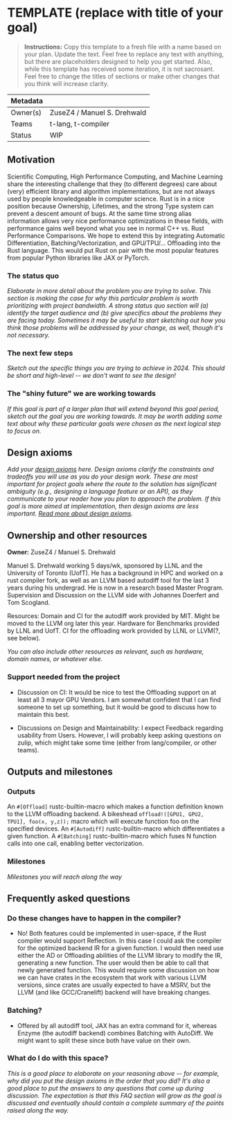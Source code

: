 # TEMPLATE (replace with title of your goal)

> **Instructions:** Copy this template to a fresh file with a name based on your plan.
> Update the text. Feel free to replace any text with anything, but there are placeholders
> designed to help you get started. Also, while this template has received some iteration,
> it is not sacrosant. Feel free to change the titles of sections or make other changes that you think 
> will increase clarity.

| Metadata | |
| --- | --- |
| Owner(s) | ZuseZ4 / Manuel S. Drehwald |
| Teams | t-lang, t-compiler |
| Status | WIP |

## Motivation

Scientific Computing, High Performance Computing, and Machine Learning share the interesting challenge that they (to different degrees)
care about (very) efficient library and algorithm implementations, but are not always used by people knowledgeable in computer science.
Rust is in a nice position because Ownership, Lifetimes, and the strong Type system can prevent a descent amount of bugs. At the same
time strong alias information allows very nice performance optimizations in these fields, with performance gains well beyond what you
see in normal C++ vs. Rust Performance Comparisons. We hope to extend this by integrating Automatic Differentiation, Batching/Vectorization,
and GPU/TPU/... Offloading into the Rust language. This would put Rust on pair with the most popular features from popular Python libraries 
like JAX or PyTorch.  

### The status quo


*Elaborate in more detail about the problem you are trying to solve. This section is making the case for why this particular problem is worth prioritizing with project bandwidth. A strong status quo section will (a) identify the target audience and (b) give specifics about the problems they are facing today. Sometimes it may be useful to start sketching out how you think those problems will be addressed by your change, as well, though it's not necessary.*

### The next few steps


*Sketch out the specific things you are trying to achieve in 2024. This should be short and high-level -- we don't want to see the design!*

### The "shiny future" we are working towards

*If this goal is part of a larger plan that will extend beyond this goal period, sketch out the goal you are working towards. It may be worth adding some text about why these particular goals were chosen as the next logical step to focus on.*

## Design axioms

*Add your [design axioms][da] here. Design axioms clarify the constraints and tradeoffs you will use as you do your design work. These are most important for project goals where the route to the solution has significant ambiguity (e.g., designing a language feature or an API), as they communicate to your reader how you plan to approach the problem. If this goal is more aimed at implementation, then design axioms are less important. [Read more about design axioms][da].*

[da]: ../about/design_axioms.md

## Ownership and other resources

**Owner:** ZuseZ4 / Manuel S. Drehwald

Manuel S. Drehwald working 5 days/wk, sponsored by LLNL and the University of Toronto (UofT).
He has a background in HPC and worked on a rust compiler fork, as well as an LLVM based autodiff tool 
for the last 3 years during his undergrad. He is now in a research based Master Program. 
Supervision and Discussion on the LLVM side with Johannes Doerfert and Tom Scogland.

Resources:
Domain and CI for the autodiff work provided by MIT. Might be moved to the LLVM org later this year.
Hardware for Benchmarks provided by LLNL and UofT.
CI for the offloading work provided by LLNL or LLVM(?, see below).

*You can also include other resources as relevant, such as hardware, domain names, or whatever else.*

### Support needed from the project

* Discussion on CI: It would be nice to test the Offloading support on at least all 3 mayor GPU Vendors. I am somewhat confident that I can find someone to set up something, but it would be good to discuss how to maintain this best.

* Discussions on Design and Maintainability: I expect Feedback regarding usability from Users. However, I will probably keep asking questions on zulip, which might take some time (either from lang/compiler, or other teams).

## Outputs and milestones

### Outputs

An `#[Offload]` rustc-builtin-macro which makes a function definition known to the LLVM offloading backend.
A bikeshead `offload!([GPU1, GPU2, TPU1], foo(x, y,z));` macro which will execute function foo on the specified devices.
An `#[Autodiff]` rustc-builtin-macro which differentiates a given function.
A `#[Batching]` rustc-builtin-macro which fuses N function calls into one call, enabling better vectorization. 

### Milestones

*Milestones you will reach along the way*

## Frequently asked questions

### Do these changes have to happen in the compiler?
- No! Both features could be implemented in user-space, if the Rust compiler would support Reflection. In this case I could ask the compiler for the optimized backend IR for a given function. I would then need use either the AD or Offloading abilities of the LLVM library to modify the IR, generating a new function. The user would then be able to call that newly generated function. This would require some discussion on how we can have crates in the ecosystem that work with various LLVM versions, since crates are usually expected to have a MSRV, but the LLVM (and like GCC/Cranelift) backend will have breaking changes.

### Batching? 
- Offered by all autodiff tool, JAX has an extra command for it, whereas Enzyme (the autodiff backend) combines Batching with AutoDiff. We might want to split these since both have value on their own.

### What do I do with this space?

*This is a good place to elaborate on your reasoning above -- for example, why did you put the design axioms in the order that you did? It's also a good place to put the answers to any questions that come up during discussion. The expectation is that this FAQ section will grow as the goal is discussed and eventually should contain a complete summary of the points raised along the way.*
